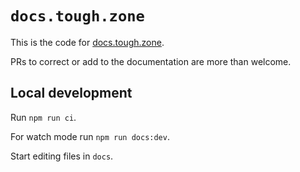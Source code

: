 # `docs.tough.zone`

This is the code for [docs.tough.zone](https://docs.tough.zone).

PRs to correct or add to the documentation are more than welcome.

## Local development

Run `npm run ci`.

For watch mode run `npm run docs:dev`.

Start editing files in `docs`.
